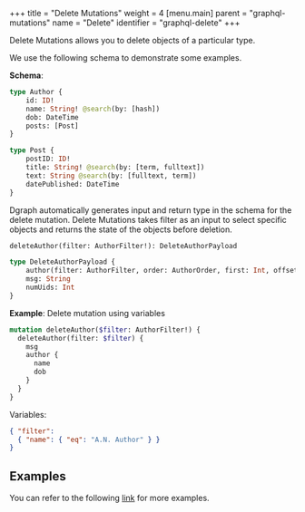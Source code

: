 +++
title = "Delete Mutations"
weight = 4
[menu.main]
    parent = "graphql-mutations"
    name = "Delete"
    identifier = "graphql-delete"
+++

Delete Mutations allows you to delete objects of a particular type.

We use the following schema to demonstrate some examples.

**Schema**:
```graphql
type Author {
	id: ID!
	name: String! @search(by: [hash])
	dob: DateTime
	posts: [Post]
}

type Post {
	postID: ID!
	title: String! @search(by: [term, fulltext])
	text: String @search(by: [fulltext, term])
	datePublished: DateTime
}
```

Dgraph automatically generates input and return type in the schema for the delete mutation.
Delete Mutations takes filter as an input to select specific objects and returns the state of the objects before deletion.
```graphql
deleteAuthor(filter: AuthorFilter!): DeleteAuthorPayload

type DeleteAuthorPayload {
	author(filter: AuthorFilter, order: AuthorOrder, first: Int, offset: Int): [Author]
	msg: String
	numUids: Int
}
```

**Example**: Delete mutation using variables
```graphql
mutation deleteAuthor($filter: AuthorFilter!) {
  deleteAuthor(filter: $filter) {
    msg
    author {
      name
      dob
    }
  }
}
```
Variables:
```json
{ "filter":
  { "name": { "eq": "A.N. Author" } }
}
```

## Examples

You can refer to the following [link](https://github.com/dgraph-io/dgraph/blob/master/graphql/resolve/delete_mutation_test.yaml) for more examples.
